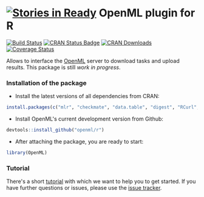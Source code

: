 [![Stories in Ready](https://badge.waffle.io/openml/r.png?label=ready&title=Ready)](https://waffle.io/openml/r)
OpenML plugin for R
===================

[![Build Status](https://travis-ci.org/openml/r.svg)](https://travis-ci.org/openml/r)
[![CRAN Status Badge](http://www.r-pkg.org/badges/version/OpenML)](http://cran.r-project.org/web/packages/OpenML)
[![CRAN Downloads](http://cranlogs.r-pkg.org/badges/OpenML)](http://cran.rstudio.com/web/packages/OpenML/index.html)
[![Coverage Status](https://img.shields.io/coveralls/berndbischl/OpenML.svg)](https://coveralls.io/r/berndbischl/OpenML?branch=master)

Allows to interface the [OpenML](http://www.openml.org/frontend/page/home) server to download tasks and upload results. This package is still *work in progress*.

### Installation of the package
* Install the latest versions of all dependencies from CRAN:
```r
install.packages(c("mlr", "checkmate", "data.table", "digest", "RCurl", "stringi", "XML", "RWeka", "devtools"))
```
* Install OpenML's current development version from Github:
```r
devtools::install_github("openml/r")
```
* After attaching the package, you are ready to start:
```r
library(OpenML)
```

### Tutorial
There's a short [tutorial](https://github.com/openml/r/blob/master/doc/knitted/1-Introduction.md) with which we want to help you to get started. If you have further questions or issues, please use the [issue tracker](https://github.com/openml/r/issues).

